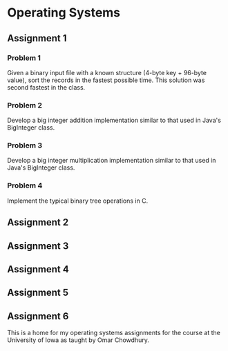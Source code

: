 # Operating Systems  
## Assignment 1  
### Problem 1  
Given a binary input file with a known structure (4-byte key + 96-byte value), sort the records in the fastest possible time. This solution was second fastest in the class.  
### Problem 2  
Develop a big integer addition implementation similar to that used in Java's BigInteger class.  
### Problem 3  
Develop a big integer multiplication implementation similar to that used in Java's BigInteger class.  
### Problem 4  
Implement the typical binary tree operations in C.  

## Assignment 2  

## Assignment 3  

## Assignment 4  

## Assignment 5  

## Assignment 6  

This is a home for my operating systems assignments for the course at the University of Iowa as taught by Omar Chowdhury.  


